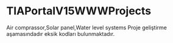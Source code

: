 # TIAPortalV15WWWProjects
Air comprassor,Solar panel,Water level systems
Proje geliştirme aşamasındadır eksik kodları bulunmaktadır.

